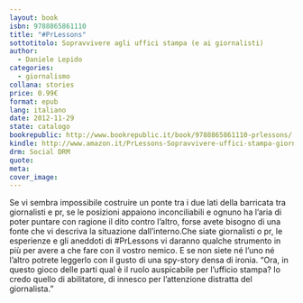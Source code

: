 ```yaml
---
layout: book
isbn: 9788865861110
title: "#PrLessons"
sottotitolo: Sopravvivere agli uffici stampa (e ai giornalisti)
author:
  - Daniele Lepido 
categories:
  - giornalismo
collana: stories
price: 0.99€
format: epub
lang: italiano
date: 2012-11-29
state: catalogo
bookrepublic: http://www.bookrepublic.it/book/9788865861110-prlessons/
kindle: http://www.amazon.it/PrLessons-Sopravvivere-uffici-stampa-giornalisti-ebook/dp/B00AEYF19W/
drm: Social DRM
quote:
meta:
cover_image:
---
```

Se vi sembra impossibile costruire un ponte tra i due lati della barricata tra giornalisti e pr, se le posizioni appaiono inconciliabili e ognuno ha l’aria di poter puntare con ragione il dito contro l’altro, forse avete bisogno di una fonte che vi descriva la situazione dall’interno.Che siate giornalisti o pr, le esperienze e gli aneddoti di #PrLessons vi daranno qualche strumento in più per avere a che fare con il vostro nemico. E se non siete né l’uno né l’altro potrete leggerlo con il gusto di una spy-story densa di ironia. “Ora, in questo gioco delle parti qual è il ruolo auspicabile per l’ufficio stampa? Io credo quello di abilitatore, di innesco per l’attenzione distratta del giornalista.”